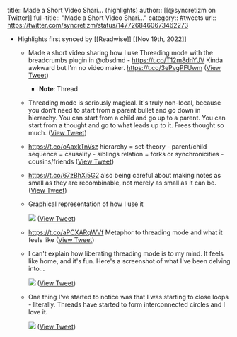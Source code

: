 title:: Made a Short Video Shari... (highlights)
author:: [[@syncretizm on Twitter]]
full-title:: "Made a Short Video Shari..."
category:: #tweets
url:: https://twitter.com/syncretizm/status/1477268460673462273

- Highlights first synced by [[Readwise]] [[Nov 19th, 2022]]
	- Made a short video sharing how I use Threading mode with the breadcrumbs plugin in @obsdmd - https://t.co/T12m8dnYJV Kinda awkward but I'm no video maker. https://t.co/3ePvgPFUwm ([View Tweet](https://twitter.com/syncretizm/status/1477268460673462273))
		- **Note**: Thread
	- Threading mode is seriously magical. It's truly non-local, because you don't need to start from a parent bullet and go down in hierarchy. You can start from a child and go up to a parent. You can start from a thought and go to what leads up to it. Frees thought so much. ([View Tweet](https://twitter.com/syncretizm/status/1477483267519500289))
	- https://t.co/oAaxkTnVsz 
	  hierarchy = set-theory - parent/child
	  sequence = causality - siblings 
	  relation = forks or synchronicities - cousins/friends ([View Tweet](https://twitter.com/syncretizm/status/1477490755853709312))
	- https://t.co/67zBhXi5G2 also being careful about making notes as small as they are recombinable, not merely as small as it can be. ([View Tweet](https://twitter.com/syncretizm/status/1477491352996757505))
	- Graphical representation of how I use it 
	  
	  ![](https://pbs.twimg.com/media/FIE0TSAUUAEI1H-.jpg) ([View Tweet](https://twitter.com/syncretizm/status/1477519735147302912))
	- https://t.co/aPCXARqWVf Metaphor to threading mode and what it feels like ([View Tweet](https://twitter.com/syncretizm/status/1477530584788336640))
	- I can't explain how liberating threading mode is to my mind. It feels like home, and it's fun. Here's a screenshot of what I've been delving into... 
	  
	  ![](https://pbs.twimg.com/media/FIREsEQXIAM5P6a.jpg) ([View Tweet](https://twitter.com/syncretizm/status/1478382165209624597))
	- One thing I've started to notice was that I was starting to close loops - literally. Threads have started to form interconnected circles and I love it. 
	  
	  ![](https://pbs.twimg.com/media/FIUdymDVkAETr7x.jpg) ([View Tweet](https://twitter.com/syncretizm/status/1478620810407383041))